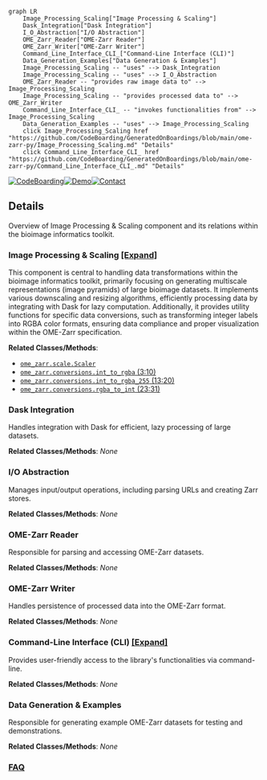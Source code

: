 ```mermaid
graph LR
    Image_Processing_Scaling["Image Processing & Scaling"]
    Dask_Integration["Dask Integration"]
    I_O_Abstraction["I/O Abstraction"]
    OME_Zarr_Reader["OME-Zarr Reader"]
    OME_Zarr_Writer["OME-Zarr Writer"]
    Command_Line_Interface_CLI_["Command-Line Interface (CLI)"]
    Data_Generation_Examples["Data Generation & Examples"]
    Image_Processing_Scaling -- "uses" --> Dask_Integration
    Image_Processing_Scaling -- "uses" --> I_O_Abstraction
    OME_Zarr_Reader -- "provides raw image data to" --> Image_Processing_Scaling
    Image_Processing_Scaling -- "provides processed data to" --> OME_Zarr_Writer
    Command_Line_Interface_CLI_ -- "invokes functionalities from" --> Image_Processing_Scaling
    Data_Generation_Examples -- "uses" --> Image_Processing_Scaling
    click Image_Processing_Scaling href "https://github.com/CodeBoarding/GeneratedOnBoardings/blob/main/ome-zarr-py/Image_Processing_Scaling.md" "Details"
    click Command_Line_Interface_CLI_ href "https://github.com/CodeBoarding/GeneratedOnBoardings/blob/main/ome-zarr-py/Command_Line_Interface_CLI_.md" "Details"
```

[![CodeBoarding](https://img.shields.io/badge/Generated%20by-CodeBoarding-9cf?style=flat-square)](https://github.com/CodeBoarding/GeneratedOnBoardings)[![Demo](https://img.shields.io/badge/Try%20our-Demo-blue?style=flat-square)](https://www.codeboarding.org/demo)[![Contact](https://img.shields.io/badge/Contact%20us%20-%20contact@codeboarding.org-lightgrey?style=flat-square)](mailto:contact@codeboarding.org)

## Details

Overview of Image Processing & Scaling component and its relations within the bioimage informatics toolkit.

### Image Processing & Scaling [[Expand]](./Image_Processing_Scaling.md)
This component is central to handling data transformations within the bioimage informatics toolkit, primarily focusing on generating multiscale representations (image pyramids) of large bioimage datasets. It implements various downscaling and resizing algorithms, efficiently processing data by integrating with Dask for lazy computation. Additionally, it provides utility functions for specific data conversions, such as transforming integer labels into RGBA color formats, ensuring data compliance and proper visualization within the OME-Zarr specification.


**Related Classes/Methods**:

- <a href="https://github.com/ome/ome-zarr-py/blob/master/ome_zarr/scale.py" target="_blank" rel="noopener noreferrer">`ome_zarr.scale.Scaler`</a>
- <a href="https://github.com/ome/ome-zarr-py/blob/master/ome_zarr/conversions.py#L3-L10" target="_blank" rel="noopener noreferrer">`ome_zarr.conversions.int_to_rgba` (3:10)</a>
- <a href="https://github.com/ome/ome-zarr-py/blob/master/ome_zarr/conversions.py#L13-L20" target="_blank" rel="noopener noreferrer">`ome_zarr.conversions.int_to_rgba_255` (13:20)</a>
- <a href="https://github.com/ome/ome-zarr-py/blob/master/ome_zarr/conversions.py#L23-L31" target="_blank" rel="noopener noreferrer">`ome_zarr.conversions.rgba_to_int` (23:31)</a>


### Dask Integration
Handles integration with Dask for efficient, lazy processing of large datasets.


**Related Classes/Methods**: _None_

### I/O Abstraction
Manages input/output operations, including parsing URLs and creating Zarr stores.


**Related Classes/Methods**: _None_

### OME-Zarr Reader
Responsible for parsing and accessing OME-Zarr datasets.


**Related Classes/Methods**: _None_

### OME-Zarr Writer
Handles persistence of processed data into the OME-Zarr format.


**Related Classes/Methods**: _None_

### Command-Line Interface (CLI) [[Expand]](./Command_Line_Interface_CLI_.md)
Provides user-friendly access to the library's functionalities via command-line.


**Related Classes/Methods**: _None_

### Data Generation & Examples
Responsible for generating example OME-Zarr datasets for testing and demonstrations.


**Related Classes/Methods**: _None_



### [FAQ](https://github.com/CodeBoarding/GeneratedOnBoardings/tree/main?tab=readme-ov-file#faq)